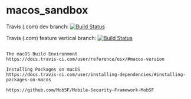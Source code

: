 # macos_sandbox

Travis (.com) dev branch:
[![Build Status](https://travis-ci.com/githubfoam/macos_sandbox.svg?branch=dev)](https://travis-ci.com/githubfoam/macos_sandbox)  

Travis (.com) feature vertical branch:
[![Build Status](https://travis-ci.com/githubfoam/macos_sandbox.svg?branch=feature_vertical)](https://travis-ci.com/githubfoam/macos_sandbox)

~~~

The macOS Build Environment
https://docs.travis-ci.com/user/reference/osx/#macos-version

Installing Packages on macOS
https://docs.travis-ci.com/user/installing-dependencies/#installing-packages-on-macos

~~~

~~~
https://github.com/MobSF/Mobile-Security-Framework-MobSF
~~~

